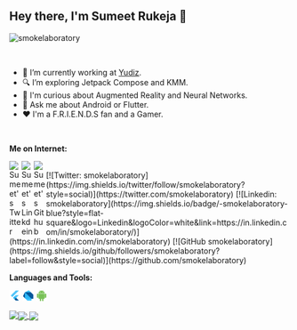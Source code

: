## Hey there, I'm Sumeet Rukeja 👋

<p align="left"> <img src="https://komarev.com/ghpvc/?username=smokelaboratory&label=Views&color=blue&style=plastic" alt="smokelaboratory" /> </p>

<br/>

- 💼  I’m currently working at [Yudiz](https://www.yudiz.com/).
- 🔍  I’m exploring Jetpack Compose and KMM.
- 🤩  I'm curious about Augmented Reality and Neural Networks.
- 💬  Ask me about Android or Flutter.
- ❤️  I'm a F.R.I.E.N.D.S fan and a Gamer.
  
<br/>

**Me on Internet:**

<a href="https://twitter.com/smokelaboratory">
  <img align="left" alt="Sumeet's Twitter" width="22px" src="https://cdn.jsdelivr.net/npm/simple-icons@v3/icons/twitter.svg" />
</a>
<a href="https://in.linkedin.com/in/smokelaboratory">
  <img align="left" alt="Sumeet's Linkdein" width="22px" src="https://cdn.jsdelivr.net/npm/simple-icons@v3/icons/linkedin.svg" />
</a>
<a href="https://github.com/smokelaboratory">
  <img align="left" alt="Sumeet's Github" width="22px" src="https://cdn.jsdelivr.net/npm/simple-icons@v3/icons/github.svg" />
</a>
<br/>
[![Twitter: smokelaboratory](https://img.shields.io/twitter/follow/smokelaboratory?style=social)](https://twitter.com/smokelaboratory)
[![Linkedin: smokelaboratory](https://img.shields.io/badge/-smokelaboratory-blue?style=flat-square&logo=Linkedin&logoColor=white&link=https://in.linkedin.com/in/smokelaboratory/)](https://in.linkedin.com/in/smokelaboratory)
[![GitHub smokelaboratory](https://img.shields.io/github/followers/smokelaboratory?label=follow&style=social)](https://github.com/smokelaboratory)


**Languages and Tools:**

<code><img height="20" src="https://raw.githubusercontent.com/github/explore/80688e429a7d4ef2fca1e82350fe8e3517d3494d/topics/flutter/flutter.png"></code>
<code><img height="20" src="https://raw.githubusercontent.com/github/explore/80688e429a7d4ef2fca1e82350fe8e3517d3494d/topics/dart/dart.png"></code>
<code><img height="20" src="https://raw.githubusercontent.com/github/explore/80688e429a7d4ef2fca1e82350fe8e3517d3494d/topics/android/android.png"></code> 

<a href="https://github.com/smokelaboratory">
  <img align="left" src="https://github-readme-stats.vercel.app/api/top-langs/?username=smokelaboratory&theme=light&hide_langs_below=1" />
</a>

<a href="https://github.com/smokelaboratory/fludo">
  <img align="center" src="https://github-readme-stats.vercel.app/api/pin/?username=smokelaboratory&repo=fludo&theme=light" />
</a>
<a href="https://github.com/smokelaboratory/Flutter-UI-clones">
  <img align="center" src="https://github-readme-stats.vercel.app/api/pin/?username=smokelaboratory&repo=Flutter-UI-clones&theme=light" />
</a>
